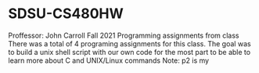 # SDSU-CS480HW
Proffessor: John Carroll
Fall 2021
 Programming assignments from class
There was a total of 4 programing assignments for this class.
The goal was to build a unix shell script with our own code for the most part to be able to learn more about C and UNIX/Linux commands
Note: p2 is my 

